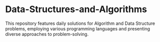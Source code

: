 # Data-Structures-and-Algorithms
This repository features daily solutions for Algorithm and Data Structure problems, employing various programming languages and presenting diverse approaches to problem-solving.
